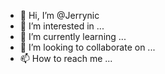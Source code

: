 - 👋 Hi, I’m @Jerrynic
- 👀 I’m interested in ...
- 🌱 I’m currently learning ...
- 💞️ I’m looking to collaborate on ...
- 📫 How to reach me ...

<!---
Jerrynic/Jerrynic is a ✨ special ✨ repository because its `README.md` (this file) appears on your GitHub profile.
You can click the Preview link to take a look at your changes.
--->
